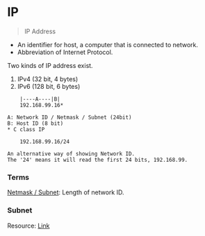 # IP

> IP Address

* An identifier for host, a computer that is connected to network.
* Abbreviation of Internet Protocol.

Two kinds of IP address exist.<br>
1. IPv4 (32 bit, 4 bytes)
2. IPv6 (128 bit, 6 bytes)

```
    |----A----|B|
    192.168.99.16*

A: Network ID / Netmask / Subnet (24bit)
B: Host ID (8 bit)
* C class IP

    192.168.99.16/24

An alternative way of showing Network ID.
The '24' means it will read the first 24 bits, 192.168.99.
```

### Terms

<a href="https://www.colocationamerica.com/how-ip-address-and-subnets-work">Netmask / Subnet</a>: Length of network ID.

### Subnet

Resource: <a href="https://www.youtube.com/watch?v=5WfiTHiU4x8&list=PLIhvC56v63IJVXv0GJcl9vO5Z6znCVb1P&index=16">Link</a>